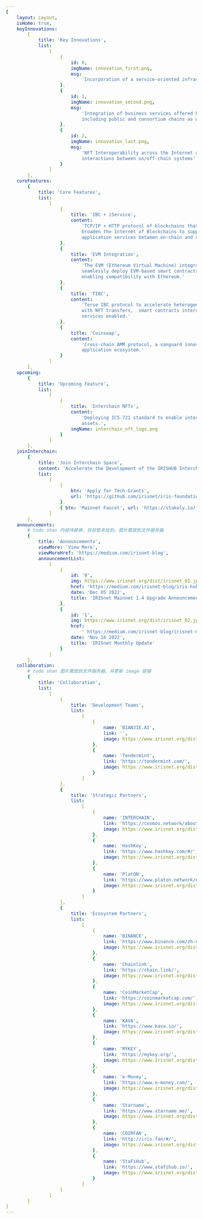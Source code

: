 ```yaml
---
{
    layout: Layout,
    isHome: true,
    keyInnovations:
        {
            title: 'Key Innovations',
            list:
                [
                    {
                        id: 0,
                        imgName: innovation_first.png,
                        msg:
                            'Incorporation of a service-oriented infrastructure into the Interchain'
                    },
                    {
                        id: 1,
                        imgName: innovation_second.png,
                        msg:
                            'Integration of business services offered by heterogeneous systems,
                            including public and consortium chains as well as legacy systems'
                    },
                    {
                        id: 2,
                        imgName: innovation_last.png,
                        msg:
                            'NFT Interoperability across the Internet of Blockchains and service
                            interactions between on/off-chain systems'
                    }
                ]
        },
    coreFeatures:
        {
            title: 'Core Features',
            list:
                [
                    {
                        title: 'IBC + iService',
                        content:
                            'TCP/IP + HTTP protocol of blockchains that can build and further
                            broaden the Internet of Blockchains to support cross-platform data &
                            application services between on-chain and off-chain.'
                    },
                    {
                        title: 'EVM Integration',
                        content:
                            'The EVM (Ethereum Virtual Machine) integration allows developers to
                            seamlessly deploy EVM-based smart contracts and dApps on IRISHUB, and
                            enabling compatibility with Ethereum.'
                    },
                    {
                        title: 'TIBC',
                        content:
                            'Terse IBC protocol to accelerate heterogeneous interchain technology
                            with NFT transfers,  smart contracts interactions and other cross-chain
                            services enabled.'
                    },
                    {
                        title: 'Coinswap',
                        content:
                            'Cross-chain AMM protocol, a vanguard innovation platform for the Cosmos
                            application ecosystem.'
                    }
                ]
        },
    upcoming:
        {
            title: 'Upcoming Feature',
            list:
                [
                    {
                        title: 'Interchain NFTs',
                        content:
                            'Deploying ICS-721 standard to enable interchain transfers of NFT
                            assets.',
                        imgName: interchain_nft_logo.png
                    }
                ]
        },
    joinInterchain:
        {
            title: 'Join Interchain Space',
            content: 'Accelerate the Development of the IRISHUB Interchain Ecosystem',
            list:
                [
                    {
                        btn: 'Apply for Tech-Grants',
                        url: 'https://github.com/irisnet/iris-foundation/blob/master/funding/iris-foundation-tech-grants-program.md'
                    },
                    { btn: 'Mainnet Faucet', url: 'https://stakely.io/faucet/irisnet-iris' }
                ]
        },
    announcements:
        # todo shan 内容待替换，目前暂未给到，图片需放到文件服务器
        {
            title: 'Announcements',
            viewMore: 'View More',
            viewMoreHref: 'https://medium.com/irisnet-blog',
            announcementList:
                [
                    {
                        id: '0',
                        img: https://www.irisnet.org/dist/irisnet_01.jpg?b8f526a3db51568e6b116ff645efa31e,
                        href: 'https://medium.com/irisnet-blog/iris-hub-1-4-mainnet-upgrade-has-been-successfully-completed-947b8b9f3357',
                        date: 'Dec 05 2022',
                        title: 'IRISnet Mainnet 1.4 Upgrade Announcement'
                    },
                    {
                        id: '1',
                        img: https://www.irisnet.org/dist/irisnet_02.jpg?8ebd207017be94fa8b8797b81aa58c1c,
                        href:
                            ' https://medium.com/irisnet-blog/irisnet-monthly-update-2022-10-8e21813b2521',
                        date: 'Nov 16 2022',
                        title: 'IRISnet Monthly Update'
                    }
                ]
        },
    collaboration:
        # todo shan 图片需放到文件服务器，并更新 image 链接
        {
            title: 'Collaboration',
            list:
                [
                    {
                        title: 'Development Teams',
                        list:
                            [
                                {
                                    name: 'BIANJIE.AI',
                                    link: '',
                                    image: https://www.irisnet.org/dist/bianjie.png?ca283fc15953cb21c232ed834650fbca
                                },
                                {
                                    name: 'Tendermint',
                                    link: 'https://tendermint.com/',
                                    image: https://www.irisnet.org/dist/bianjie.png?ca283fc15953cb21c232ed834650fbca
                                }
                            ]
                    },
                    {
                        title: 'Strategic Partners',
                        list:
                            [
                                {
                                    name: 'INTERCHAIN',
                                    link: 'https://cosmos.network/about',
                                    image: https://www.irisnet.org/dist/bianjie.png?ca283fc15953cb21c232ed834650fbca
                                },
                                {
                                    name: 'HashKey',
                                    link: 'https://www.hashkey.com/#/',
                                    image: https://www.irisnet.org/dist/bianjie.png?ca283fc15953cb21c232ed834650fbca
                                },
                                {
                                    name: 'PlatON',
                                    link: 'https://www.platon.network/#/index',
                                    image: https://www.irisnet.org/dist/bianjie.png?ca283fc15953cb21c232ed834650fbca
                                }
                            ]
                    },
                    {
                        title: 'Ecosystem Partners',
                        list:
                            [
                                {
                                    name: 'BINANCE',
                                    link: 'https://www.binance.com/zh-CN',
                                    image: https://www.irisnet.org/dist/bianjie.png?ca283fc15953cb21c232ed834650fbca
                                },
                                {
                                    name: 'Chainlink',
                                    link: 'https://chain.link/',
                                    image: https://www.irisnet.org/dist/bianjie.png?ca283fc15953cb21c232ed834650fbca
                                },
                                {
                                    name: 'CoinMarketCap',
                                    link: 'https://coinmarketcap.com/',
                                    image: https://www.irisnet.org/dist/bianjie.png?ca283fc15953cb21c232ed834650fbca
                                },
                                {
                                    name: 'KAVA',
                                    link: 'https://www.kava.io/',
                                    image: https://www.irisnet.org/dist/bianjie.png?ca283fc15953cb21c232ed834650fbca
                                },
                                {
                                    name: 'MYKEY',
                                    link: 'https://mykey.org/',
                                    image: https://www.irisnet.org/dist/bianjie.png?ca283fc15953cb21c232ed834650fbca
                                },
                                {
                                    name: 'e-Money',
                                    link: 'https://www.e-money.com/',
                                    image: https://www.irisnet.org/dist/bianjie.png?ca283fc15953cb21c232ed834650fbca
                                },
                                {
                                    name: 'Starname',
                                    link: 'https://www.starname.me/',
                                    image: https://www.irisnet.org/dist/bianjie.png?ca283fc15953cb21c232ed834650fbca
                                },
                                {
                                    name: 'COIRFAN',
                                    link: 'http://iris.fan/#/',
                                    image: https://www.irisnet.org/dist/bianjie.png?ca283fc15953cb21c232ed834650fbca
                                },
                                {
                                    name: 'StaFiHub',
                                    link: 'https://www.stafihub.io/',
                                    image: https://www.irisnet.org/dist/bianjie.png?ca283fc15953cb21c232ed834650fbca
                                }
                            ]
                    }
                ]
        }
}
---
```

